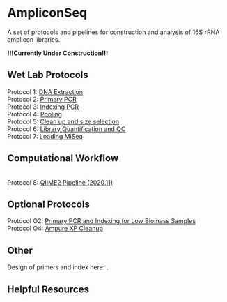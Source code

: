 # AmpliconSeq
 A set of protocols and pipelines for construction and analysis of 16S rRNA amplicon libraries. 


**!!!Currently Under Construction!!!**

## Wet Lab Protocols
Protocol 1: [DNA Extraction](https://github.com/jbisanz/AmpliconSeq/blob/master/wetlab_protocols/1_DNAExtraction.md)
<br>Protocol 2: [Primary PCR](https://github.com/jbisanz/AmpliconSeq/blob/master/wetlab_protocols/2_PrimaryPCR.md)
<br>Protocol 3: [Indexing PCR](https://github.com/jbisanz/AmpliconSeq/blob/master/wetlab_protocols/3_IndexingPCR.md)
<br>Protocol 4: [Pooling](https://github.com/jbisanz/AmpliconSeq/blob/master/wetlab_protocols/4_Pooling.md)
<br>Protocol 5: [Clean up and size selection](https://github.com/jbisanz/AmpliconSeq/blob/master/wetlab_protocols/5_Cleanup.md)
<br>Protocol 6: [Library Quantification and QC](https://github.com/jbisanz/AmpliconSeq/blob/master/wetlab_protocols/6_LibraryQC.md)
<br>Protocol 7: [Loading MiSeq](https://github.com/jbisanz/AmpliconSeq/blob/master/wetlab_protocols/7_LoadingMiSeq.md)

## Computational Workflow
<br>Protocol 8: [QIIME2 Pipeline (2020.11)](https://github.com/jbisanz/AmpliconSeq/blob/master/analysis_scripts/AmpliconSeq_q2-2020.11.Rmd)

## Optional Protocols
Protocol O2: [Primary PCR and Indexing for Low Biomass Samples](https://github.com/jbisanz/AmpliconSeq/blob/master/wetlab_protocols/O2_lowbiomass.md)
<br>Protocol O4: [Ampure XP Cleanup](https://github.com/jbisanz/AmpliconSeq/blob/master/wetlab_protocols/O4_Ampure.md)

## Other
Design of primers and index here: .

## Helpful Resources

